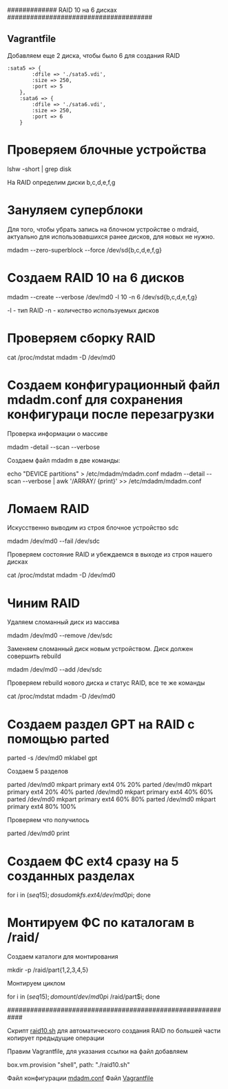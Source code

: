 ############# RAID 10 на 6 дисках ######################################

## Vagrantfile

Добавляем еще 2 диска, чтобы было 6 для создания RAID

	:sata5 => {
            :dfile => './sata5.vdi',
            :size => 250,
            :port => 5
        },
        :sata6 => {
            :dfile => './sata6.vdi',
            :size => 250, 
            :port => 6
        }
		
# Проверяем блочные устройства

lshw -short | grep disk

На RAID определим диски b,c,d,e,f,g

# Зануляем суперблоки

Для того, чтобы убрать запись на блочном устройстве о mdraid, актуально для использовавшихся ранее дисков, для новых не нужно.

mdadm --zero-superblock --force /dev/sd{b,c,d,e,f,g}

# Создаем RAID 10 на 6 дисков

mdadm --create --verbose /dev/md0 -l 10 -n 6 /dev/sd{b,c,d,e,f,g}

-l - тип RAID
-n - количество используемых дисков

# Проверяем сборку RAID

cat /proc/mdstat
mdadm -D /dev/md0

# Создаем конфигурационный файл mdadm.conf для сохранения конфигураци после перезагрузки

Проверка информации о массиве

mdadm -detail --scan --verbose

Создаем файл mdadm в две команды:

echo "DEVICE partitions" > /etc/mdadm/mdadm.conf
mdadm --detail --scan --verbose | awk '/ARRAY/ {print}' >> /etc/mdadm/mdadm.conf

# Ломаем RAID 

Искусственно выводим из строя блочное устройство sdc

mdadm /dev/md0 --fail /dev/sdc

Проверяем состояние RAID и убеждаемся в выходе из строя нашего дисках

cat /proc/mdstat
mdadm -D /dev/md0

# Чиним RAID

Удаляем сломанный диск из массива

mdadm /dev/md0 --remove /dev/sdc

Заменяем сломанный диск новым устройством. Диск должен совершить rebuild

mdadm /dev/md0 --add /dev/sdc

Проверяем rebuild нового диска и статус RAID, все те же команды

cat /proc/mdstat
mdadm -D /dev/md0

# Создаем раздел GPT на RAID с помощью parted

parted -s /dev/md0 mklabel gpt

Создаем 5 разделов

parted /dev/md0 mkpart primary ext4 0% 20%
parted /dev/md0 mkpart primary ext4 20% 40%
parted /dev/md0 mkpart primary ext4 40% 60%
parted /dev/md0 mkpart primary ext4 60% 80%
parted /dev/md0 mkpart primary ext4 80% 100%

Проверяем что получилось

parted /dev/md0 print

# Создаем ФС ext4 сразу на 5 созданных разделах

for i in $(seq 1 5); do sudo mkfs.ext4 /dev/md0p$i; done

# Монтируем ФС по каталогам в /raid/

Создаем каталоги для монтирования

mkdir -p /raid/part{1,2,3,4,5}

Монтируем циклом

for i in $(seq 1 5); do mount /dev/md0p$i /raid/part$i; done

############################################################

Скрипт [raid10.sh](raid10.sh) для автоматического создания RAID по большей части копирует предыдущие операции

Правим Vagrantfile, для указания ссылки на файл добавляем 

box.vm.provision "shell", path: "./raid10.sh"


Файл конфигурации [mdadm.conf](mdadm.conf)
Файл [Vagrantfile](Vagrantfile)








